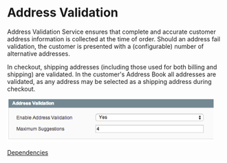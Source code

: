 # Address Validation

Address Validation Service ensures that complete and accurate customer address information is collected at the time of order. Should an address fail validation, the customer is presented with a (configurable) number of alternative addresses.

In checkout, shipping addresses (including those used for both billing and shipping) are validated. In the customer's Address Book all addresses are validated, as any address may be selected as a shipping address during checkout.

![address-config](/docs/static/rom-ov-address-config.png)

[Dependencies](docs/DEPENDENCIES.md)
